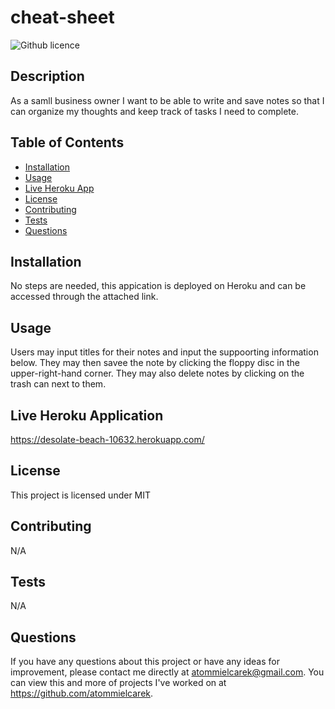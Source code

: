 # cheat-sheet
  ![Github licence](http://img.shields.io/badge/license-MIT-blue.svg)
  
  ## Description 
  As a samll business owner I want to be able to write and save notes so that I can organize my thoughts and keep track of tasks I need to complete.                                                                                                                                                                                                                                                        
  ## Table of Contents
  * [Installation](#installation)
  * [Usage](#usage)
  * [Live Heroku App](#liveapplication)
  * [License](#license)
  * [Contributing](#contributing)
  * [Tests](#tests)
  * [Questions](#questions)
  
  ## Installation 
  No steps are needed, this appication is deployed on Heroku and can be accessed through the attached link.
  ## Usage 
  Users may input titles for their notes and input the suppoorting information below. They may then savee the note by clicking the floppy disc in the upper-right-hand corner. They may also delete notes by clicking on the trash can next to them. 
  ## Live Heroku Application
  https://desolate-beach-10632.herokuapp.com/
  ## License 
  This project is licensed under MIT
  ## Contributing 
  N/A
  ## Tests
  N/A
  ## Questions
  If you have any questions about this project or have any ideas for improvement, please contact me directly at atommielcarek@gmail.com. You can view this and more of projects I've worked on at https://github.com/atommielcarek.
